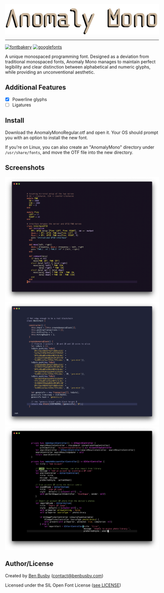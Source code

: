 ![Anomaly Mono](img/anomaly_mono.png)

___

[![fontbakery](https://github.com/benbusby/anomaly-mono/workflows/fontbakery/badge.svg)](https://github.com/benbusby/anomaly-mono/actions?query=workflow%3Afontbakery)
[![googlefonts](https://github.com/benbusby/anomaly-mono/workflows/googlefonts/badge.svg)](https://github.com/benbusby/anomaly-mono/actions?query=workflow%3Agooglefonts)

A unique monospaced programming font. Designed as a deviation from traditional monospaced fonts, Anomaly Mono manages to maintain perfect legibility and clear distinction between alphabetical and numeric glyphs, while providing an unconventional aesthetic.

## Additional Features
- [x] Powerline glyphs
- [ ] Ligatures

## Install
Download the AnomalyMonoRegular.otf and open it. Your OS should prompt you with an option to install the new font.

If you're on Linux, you can also create an "AnomalyMono" directory under `/usr/share/fonts`, and move the OTF file into the new directory.

## Screenshots

![Screenshot A](img/screenshots/anomaly_mono_ruby.png)
![Screenshot B](img/screenshots/anomaly_mono_js.png)
![Screenshot C](img/screenshots/anomaly_mono_swift.png)

## Author/License
Created by [Ben Busby](https://benbusby.com) (contact@benbusby.com)

Licensed under the SIL Open Font License ([see LICENSE](LICENSE))
